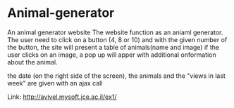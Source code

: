 # Animal-generator
An animal generator website
The website function as an aniaml generator. The user need to click on a button (4, 8 or 10)
and with the given number of the button, the site will present a table of animals(name and image)
if the user clicks on an image, a pop up will apper with additional onformation about the animal.


the date (on the right side of the screen), the animals and the "views in last week" are given with an ajax call

Link: http://avivel.mysoft.jce.ac.il/ex1/
